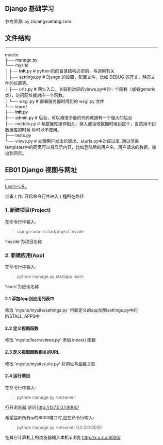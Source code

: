 ## Django 基础学习 

参考资源: by ziqiangxuetang.com

## 文件结构
---  

mysite  
├── manage.py  
└── mysite  
│   ├── __init__.py     # python包的目录结构必须的，与调用有关  
│   ├── settings.py     # Django 的设置，配置文件，比如 DEBUG 的开关，静态文件的位置等。  
│   ├── urls.py         # 网址入口，关联到对应的views.py中的一个函数（或者generic类），访问网址就对应一个函数。  
│   └── wsgi.py         # 部署服务器时用到的 wsgi.py 文件  
└── learn/  
    ├── __init__.py  
    ├── admin.py        # 后台，可以用很少量的代码就拥有一个强大的后台  
    ├── models.py       # 与数据库操作相关，存入或读取数据时用到这个，当然用不到数据库的时候 你可以不使用。  
    ├── tests.py  
    └── views.py        # 处理用户发出的请求，从urls.py中对应过来, 通过渲染templates中的网页可以将显示内容，比如登陆后的用户名，用户请求的数据，输出到网页。  


## EB01 Django 视图与网址
----

[Learn-URL](https://code.ziqiangxuetang.com/django/django-views-urls.html)  

准备工作:
开启命令行并进入工程所在路径

### 1. 新建项目(Project)

在命令行中输入:  

> django-admin startproject mysite  

'mysite'为项目名称

### 2. 新建应用(App)

在命令行中输入:  

> python manage.py startapp learn    

'learn'为应用名称

#### 2.1 添加App到应用列表中

修改 'mysite/mysite/settings.py' 将新定义的app加到settings.py中的INSTALL_APPS中  

#### 2.2 定义视图函数

修改 'mysite/learn/views.py' 添加 index() 函数

#### 2.3 定义视图函数相关的URL

修改 'mysite/mysite/urls.py' 将网址与函数关联

#### 2.4 运行项目

在命令行中输入:  

> python manage.py runserver  

打开浏览器,访问 http://127.0.0.1:8000/  

希望监听所有ip的8000端口时,应在命令行输入:

> python manage.py runserver 0.0.0.0:8000

在其它计算机上的浏览器输入本机ip浏览 http://x.x.x.x:8000/ 
